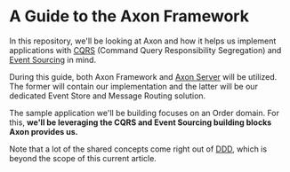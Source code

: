# A Guide to the Axon Framework

In this repository, we'll be looking at Axon and how it helps us implement applications
with [CQRS](https://martinfowler.com/bliki/CQRS.html) (Command Query Responsibility Segregation)
and [Event Sourcing](https://martinfowler.com/eaaDev/EventSourcing.html) in mind.

During this guide, both Axon Framework and [Axon Server](https://axoniq.io/product-overview/axon-server) will be
utilized. The former will contain our implementation and the latter will be our dedicated Event Store and Message
Routing solution.

The sample application we'll be building focuses on an Order domain. For this, **we'll be leveraging the CQRS and Event
Sourcing building blocks Axon provides us.**

Note that a lot of the shared concepts come right out of [DDD](https://en.wikipedia.org/wiki/Domain-driven_design),
which is beyond the scope of this current article.
